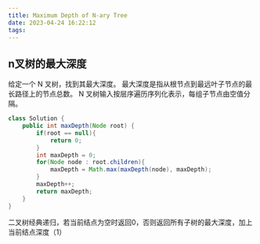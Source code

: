 ```yaml
---
title: Maximum Depth of N-ary Tree
date: 2023-04-24 16:22:12
tags:
---
```


## n叉树的最大深度
给定一个 N 叉树，找到其最大深度。
最大深度是指从根节点到最远叶子节点的最长路径上的节点总数。
N 叉树输入按层序遍历序列化表示，每组子节点由空值分隔。
```java
class Solution {
    public int maxDepth(Node root) {
        if(root == null){
            return 0;
        }
        int maxDepth = 0;
        for(Node node : root.children){
            maxDepth = Math.max(maxDepth(node), maxDepth);
        }
        maxDepth++;
        return maxDepth;
    }
}
```
二叉树经典递归，若当前结点为空时返回0，否则返回所有子树的最大深度，加上当前结点深度（1）